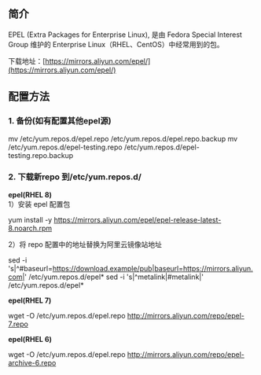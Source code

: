 
## 简介

EPEL (Extra Packages for Enterprise Linux), 是由 Fedora Special Interest Group 维护的 Enterprise Linux（RHEL、CentOS）中经常用到的包。

下载地址：[https://mirrors.aliyun.com/epel/](https://mirrors.aliyun.com/epel/)

## 配置方法

### 1. 备份(如有配置其他epel源)

mv /etc/yum.repos.d/epel.repo /etc/yum.repos.d/epel.repo.backup
mv /etc/yum.repos.d/epel-testing.repo /etc/yum.repos.d/epel-testing.repo.backup

### 2. 下载新repo 到/etc/yum.repos.d/

**epel(RHEL 8)**  
1）安装 epel 配置包

yum install -y https://mirrors.aliyun.com/epel/epel-release-latest-8.noarch.rpm

2）将 repo 配置中的地址替换为阿里云镜像站地址

sed -i 's|^#baseurl=https://download.example/pub|baseurl=https://mirrors.aliyun.com|' /etc/yum.repos.d/epel* sed -i 's|^metalink|#metalink|' /etc/yum.repos.d/epel*

**epel(RHEL 7)**

wget -O /etc/yum.repos.d/epel.repo http://mirrors.aliyun.com/repo/epel-7.repo

**epel(RHEL 6)** 

wget -O /etc/yum.repos.d/epel.repo http://mirrors.aliyun.com/repo/epel-archive-6.repo
